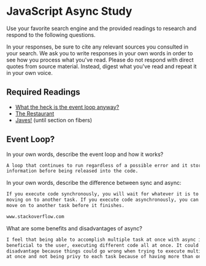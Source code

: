 # JavaScript Async Study

Use your favorite search engine and the provided readings to research and
respond to the following questions.

In your responses, be sure to cite any relevant sources you consulted in your
search. We ask you to write responses in your own words in order to see how you
process what you've read. Please do not respond with direct quotes from source
material. Instead, digest what you've read and repeat it in your own voice.

## Required Readings

-   [What the heck is the event loop anyway?](https://www.youtube.com/watch?v=8aGhZQkoFbQ)
-   [The Restaurant](https://www.codeschool.com/blog/2014/10/30/understanding-node-js/)
-   [Javes!](https://www.discovermeteor.com/blog/understanding-sync-async-javascript-node/) (until section on fibers)

## Event Loop?

In your own words, describe the event loop and how it works?

```md
A loop that continues to run regardless of a possible error and it stores
information before being released into the code.
```

In your own words, describe the difference between sync and async:

```md
If you execute code synchronously, you will wait for whatever it is to finish before
moving on to another task. If you execute code asynchronously, you can
move on to another task before it finishes.

www.stackoverflow.com
```

What are some benefits and disadvantages of async?

```md
I feel that being able to accomplish multiple task at once with async is
beneficial to the user, executing different code all at once. It could be a
disadvantage because things could go wrong when trying to execute multiple tasks
at once and not being privy to each task because of having more than one task.
```
